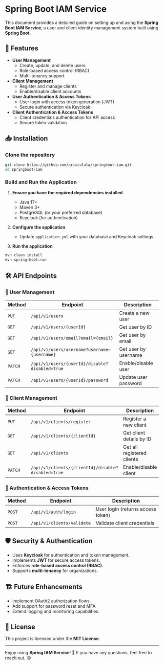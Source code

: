 # Spring Boot IAM Service

This document provides a detailed guide on setting up and using the **Spring Boot IAM Service**, a user and client identity management system built using **Spring Boot**.

## 🚀 Features

- **User Management**
  - Create, update, and delete users
  - Role-based access control (RBAC)
  - Multi-tenancy support
- **Client Management**
  - Register and manage clients
  - Enable/disable client accounts
- **User Authentication & Access Tokens**
  - User login with access token generation (JWT)
  - Secure authentication via Keycloak
- **Client Authentication & Access Tokens**
  - Client credentials authentication for API access
  - Secure token validation

## 📥 Installation

### Clone the repository

```bash
git clone https://github.com/arisculala/springboot-iam.git
cd springboot-iam
```

### Build and Run the Application

1. **Ensure you have the required dependencies installed**

   - Java 17+
   - Maven 3+
   - PostgreSQL (or your preferred database)
   - Keycloak (for authentication)

2. **Configure the application**

   - Update `application.yml` with your database and Keycloak settings.

3. **Run the application**

```bash
mvn clean install
mvn spring-boot:run
```

## 🛠 API Endpoints

### 🔹 User Management

| Method  | Endpoint                                       | Description          |
| ------- | ---------------------------------------------- | -------------------- |
| `PUT`   | `/api/v1/users`                                | Create a new user    |
| `GET`   | `/api/v1/users/{userId}`                       | Get user by ID       |
| `GET`   | `/api/v1/users/email?email={email}`            | Get user by email    |
| `GET`   | `/api/v1/users/username?username={username}`   | Get user by username |
| `PATCH` | `/api/v1/users/{userId}/disable?disabled=true` | Enable/disable user  |
| `PATCH` | `/api/v1/users/{userId}/password`              | Update user password |

### 🔹 Client Management

| Method  | Endpoint                                           | Description                |
| ------- | -------------------------------------------------- | -------------------------- |
| `PUT`   | `/api/v1/clients/register`                         | Register a new client      |
| `GET`   | `/api/v1/clients/{clientId}`                       | Get client details by ID   |
| `GET`   | `/api/v1/clients`                                  | Get all registered clients |
| `PATCH` | `/api/v1/clients/{clientId}/disable?disabled=true` | Enable/disable client      |

### 🔹 Authentication & Access Tokens

| Method | Endpoint                   | Description                       |
| ------ | -------------------------- | --------------------------------- |
| `POST` | `/api/v1/auth/login`       | User login (returns access token) |
| `POST` | `/api/v1/clients/validate` | Validate client credentials       |

## 🛡 Security & Authentication

- Uses **Keycloak** for authentication and token management.
- Implements **JWT** for secure access tokens.
- Enforces **role-based access control (RBAC)**.
- Supports **multi-tenancy** for organizations.

## 🏗 Future Enhancements

- Implement OAuth2 authorization flows.
- Add support for password reset and MFA.
- Extend logging and monitoring capabilities.

## 📄 License

This project is licensed under the **MIT License**.

---

Enjoy using **Spring IAM Service**! 🚀 If you have any questions, feel free to reach out. 😊
